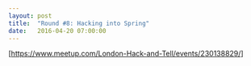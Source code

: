 ```yaml
---
layout: post
title:  "Round #8: Hacking into Spring"
date:   2016-04-20 07:00:00
---
```


[https://www.meetup.com/London-Hack-and-Tell/events/230138829/]
